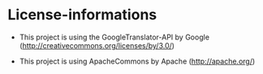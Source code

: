 # License-informations

- This project is using the GoogleTranslator-API by Google (http://creativecommons.org/licenses/by/3.0/)

- This project is using ApacheCommons by Apache (http://apache.org/)

